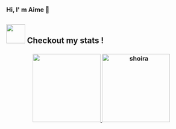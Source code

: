 ### Hi, I' m Aime 👋 

## <img src="https://media.giphy.com/media/VgCDAzcKvsR6OM0uWg/giphy.gif" width="50"> Checkout my stats !

<h3>
  <p align="center">
    <a href="https://github.com/aimemalaika">
      <img height="180em"
      src="https://github-readme-stats-eight-theta.vercel.app/api?username=aimemalaika&show_icons=true&theme=tokyonight&count_private=true" />
    <img height="180em"
      src="https://github-readme-stats.vercel.app/api/top-langs/?username=aimemalaika&show_icons=true&layout=compact&langs_count=100&theme=tokyonight"
      alt="shoira" />
    </a>
  </p>
</h3>
